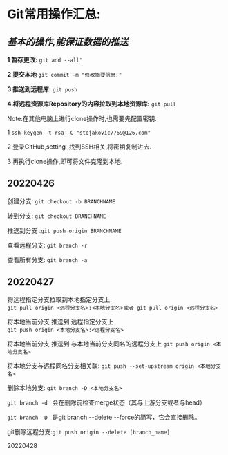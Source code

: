 # Git常用操作汇总:

## *基本的操作,能保证数据的推送*
**1 暂存更改:**
```git add --all"```

**2 提交本地**
```git commit -m "修改摘要信息:"```

**3 推送到远程库:**
```git push```

**4 将远程资源库Repository的内容拉取到本地资源库:**
```git pull```


Note:在其他电脑上进行clone操作时,也需要先配置密钥.

1  ```ssh-keygen -t rsa -C "stojakovic7769@126.com"```

2  登录GitHub,setting ,找到SSH相关,将密钥复制进去.

3  再执行clone操作,即可将文件克隆到本地.

## 20220426

创建分支:    ```git checkout -b BRANCHNAME```

转到分支:    ```git checkout BRANCHNAME```

推送到分支 :```git push origin BRANCHNAME```

查看远程分支: ```git branch -r```

查看所有分支: ```git branch -a```

## 20220427
将远程指定分支拉取到本地指定分支上:  
```git pull origin <远程分支名>:<本地分支名>或者 git pull origin <远程分支名>```

将本地当前分支 推送到 远程指定分支上  
```git push origin <本地分支名>:<远程分支名>```

将本地当前分支 推送到 与本地当前分支同名的远程分支上 
```git push origin <本地分支名>```

将本地分支与远程同名分支相关联: 
```git push --set-upstream origin <本地分支名>```

删除本地分支:  ```git branch -D <本地分支名>```

```git branch -d ``` 会在删除前检查merge状态（其与上游分支或者与head）

```git branch -D ``` 是git branch --delete --force的简写，它会直接删除。

git删除远程分支:```git push origin --delete [branch_name]```

20220428


